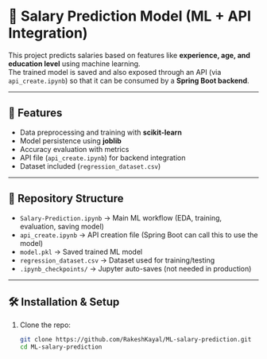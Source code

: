 # 💼 Salary Prediction Model (ML + API Integration)

This project predicts salaries based on features like **experience, age, and education level** using machine learning.  
The trained model is saved and also exposed through an API (via `api_create.ipynb`) so that it can be consumed by a **Spring Boot backend**.

---

## 🚀 Features
- Data preprocessing and training with **scikit-learn**
- Model persistence using **joblib**
- Accuracy evaluation with metrics
- API file (`api_create.ipynb`) for backend integration
- Dataset included (`regression_dataset.csv`)

---

## 📂 Repository Structure
- `Salary-Prediction.ipynb` → Main ML workflow (EDA, training, evaluation, saving model)  
- `api_create.ipynb` → API creation file (Spring Boot can call this to use the model)  
- `model.pkl` → Saved trained ML model  
- `regression_dataset.csv` → Dataset used for training/testing  
- `.ipynb_checkpoints/` → Jupyter auto-saves (not needed in production)  

---

## 🛠️ Installation & Setup
1. Clone the repo:
   ```bash
   git clone https://github.com/RakeshKayal/ML-salary-prediction.git
   cd ML-salary-prediction
